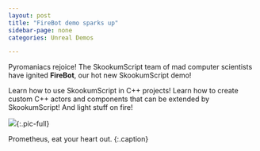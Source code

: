 ```yaml
---
layout: post
title: "FireBot demo sparks up"
sidebar-page: none
categories: Unreal Demos

---
```


Pyromaniacs rejoice! The SkookumScript team of mad computer scientists have ignited <strong>FireBot</strong>, our hot new SkookumScript demo!

Learn how to use SkookumScript in C++ projects! Learn how to create custom C++ actors and components that can be extended by SkookumScript! And light stuff on fire! 

![](/images/blog/2016-08-04_firebot.jpg){:.pic-full}

Prometheus, eat your heart out. 
{:.caption}


